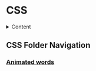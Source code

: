 # CSS 

<details>
<summary>Content</summary>

* Animated words with letter waterfall dropdown

</details>

## CSS Folder Navigation

### [Animated words](words-array-animation)